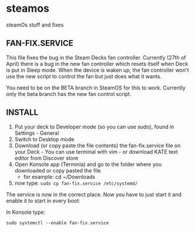 # steamos
 steamOs stuff and fixes


## **FAN-FIX.SERVICE**

 This file fixes the bug in the Steam Decks fan controller. Currently (27th of April) there is a bug in the new fan controller which resets itself when Deck is put in Sleep mode.
 When the device is waken up, the fan controller won't use the new script to control the fan but just does what it wants.
 
 You need to be on the BETA branch in SteamOS for this to work. Currently only the beta branch has the new fan control script.

## **INSTALL**

 1) Put your deck to Developer mode (so you can use sudo), found in Settings - General
 2) Switch to Desktop mode
 3)  Download (or copy paste the file contents) the fan-fix.service file on your Deck
    - You can use terminal with vim
    - or download KATE text editor from Discover store
 4) Open Konsole app (Terminla) and go to the folder where you downloaded or copy pasted the file
    - for example: cd ~/Downloads
 5) now type: `sudo cp fan-fix.service /etc/systemd/`

 The service is now in the correct place. Now you have to just start it and enable it to start in every boot:

 In Konsole type:    
 
 `sudo systemctl --enable fan-fix.service`
    
